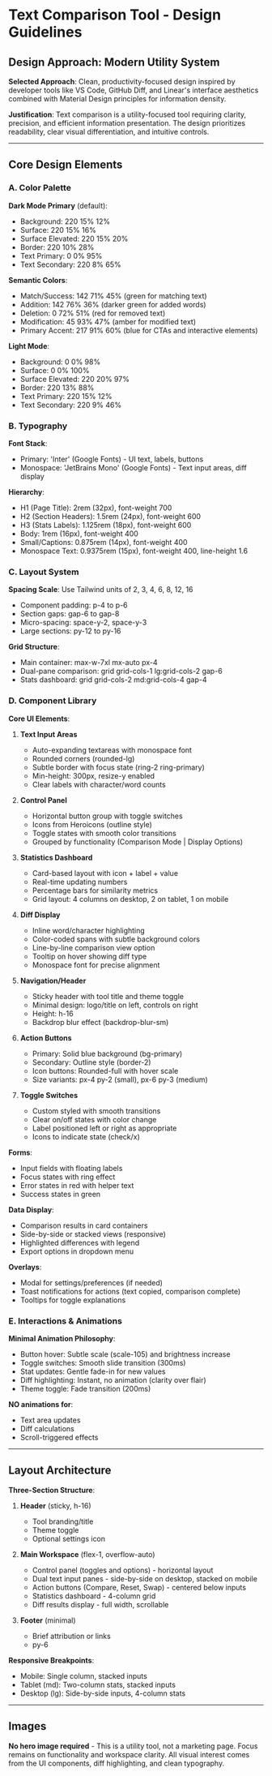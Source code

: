 # Text Comparison Tool - Design Guidelines

## Design Approach: Modern Utility System

**Selected Approach**: Clean, productivity-focused design inspired by developer tools like VS Code, GitHub Diff, and Linear's interface aesthetics combined with Material Design principles for information density.

**Justification**: Text comparison is a utility-focused tool requiring clarity, precision, and efficient information presentation. The design prioritizes readability, clear visual differentiation, and intuitive controls.

---

## Core Design Elements

### A. Color Palette

**Dark Mode Primary** (default):
- Background: 220 15% 12%
- Surface: 220 15% 16%
- Surface Elevated: 220 15% 20%
- Border: 220 10% 28%
- Text Primary: 0 0% 95%
- Text Secondary: 220 8% 65%

**Semantic Colors**:
- Match/Success: 142 71% 45% (green for matching text)
- Addition: 142 76% 36% (darker green for added words)
- Deletion: 0 72% 51% (red for removed text)
- Modification: 45 93% 47% (amber for modified text)
- Primary Accent: 217 91% 60% (blue for CTAs and interactive elements)

**Light Mode**:
- Background: 0 0% 98%
- Surface: 0 0% 100%
- Surface Elevated: 220 20% 97%
- Border: 220 13% 88%
- Text Primary: 220 15% 12%
- Text Secondary: 220 9% 46%

### B. Typography

**Font Stack**:
- Primary: 'Inter' (Google Fonts) - UI text, labels, buttons
- Monospace: 'JetBrains Mono' (Google Fonts) - Text input areas, diff display

**Hierarchy**:
- H1 (Page Title): 2rem (32px), font-weight 700
- H2 (Section Headers): 1.5rem (24px), font-weight 600
- H3 (Stats Labels): 1.125rem (18px), font-weight 600
- Body: 1rem (16px), font-weight 400
- Small/Captions: 0.875rem (14px), font-weight 400
- Monospace Text: 0.9375rem (15px), font-weight 400, line-height 1.6

### C. Layout System

**Spacing Scale**: Use Tailwind units of 2, 3, 4, 6, 8, 12, 16
- Component padding: p-4 to p-6
- Section gaps: gap-6 to gap-8
- Micro-spacing: space-y-2, space-y-3
- Large sections: py-12 to py-16

**Grid Structure**:
- Main container: max-w-7xl mx-auto px-4
- Dual-pane comparison: grid grid-cols-1 lg:grid-cols-2 gap-6
- Stats dashboard: grid grid-cols-2 md:grid-cols-4 gap-4

### D. Component Library

**Core UI Elements**:

1. **Text Input Areas**
   - Auto-expanding textareas with monospace font
   - Rounded corners (rounded-lg)
   - Subtle border with focus state (ring-2 ring-primary)
   - Min-height: 300px, resize-y enabled
   - Clear labels with character/word counts

2. **Control Panel**
   - Horizontal button group with toggle switches
   - Icons from Heroicons (outline style)
   - Toggle states with smooth color transitions
   - Grouped by functionality (Comparison Mode | Display Options)

3. **Statistics Dashboard**
   - Card-based layout with icon + label + value
   - Real-time updating numbers
   - Percentage bars for similarity metrics
   - Grid layout: 4 columns on desktop, 2 on tablet, 1 on mobile

4. **Diff Display**
   - Inline word/character highlighting
   - Color-coded spans with subtle background colors
   - Line-by-line comparison view option
   - Tooltip on hover showing diff type
   - Monospace font for precise alignment

5. **Navigation/Header**
   - Sticky header with tool title and theme toggle
   - Minimal design: logo/title on left, controls on right
   - Height: h-16
   - Backdrop blur effect (backdrop-blur-sm)

6. **Action Buttons**
   - Primary: Solid blue background (bg-primary)
   - Secondary: Outline style (border-2)
   - Icon buttons: Rounded-full with hover scale
   - Size variants: px-4 py-2 (small), px-6 py-3 (medium)

7. **Toggle Switches**
   - Custom styled with smooth transitions
   - Clear on/off states with color change
   - Label positioned left or right as appropriate
   - Icons to indicate state (check/x)

**Forms**:
- Input fields with floating labels
- Focus states with ring effect
- Error states in red with helper text
- Success states in green

**Data Display**:
- Comparison results in card containers
- Side-by-side or stacked views (responsive)
- Highlighted differences with legend
- Export options in dropdown menu

**Overlays**:
- Modal for settings/preferences (if needed)
- Toast notifications for actions (text copied, comparison complete)
- Tooltips for toggle explanations

### E. Interactions & Animations

**Minimal Animation Philosophy**:
- Button hover: Subtle scale (scale-105) and brightness increase
- Toggle switches: Smooth slide transition (300ms)
- Stat updates: Gentle fade-in for new values
- Diff highlighting: Instant, no animation (clarity over flair)
- Theme toggle: Fade transition (200ms)

**NO animations for**:
- Text area updates
- Diff calculations
- Scroll-triggered effects

---

## Layout Architecture

**Three-Section Structure**:

1. **Header** (sticky, h-16)
   - Tool branding/title
   - Theme toggle
   - Optional settings icon

2. **Main Workspace** (flex-1, overflow-auto)
   - Control panel (toggles and options) - horizontal layout
   - Dual text input panes - side-by-side on desktop, stacked on mobile
   - Action buttons (Compare, Reset, Swap) - centered below inputs
   - Statistics dashboard - 4-column grid
   - Diff results display - full width, scrollable

3. **Footer** (minimal)
   - Brief attribution or links
   - py-6

**Responsive Breakpoints**:
- Mobile: Single column, stacked inputs
- Tablet (md): Two-column stats, stacked inputs
- Desktop (lg): Side-by-side inputs, 4-column stats

---

## Images

**No hero image required** - This is a utility tool, not a marketing page. Focus remains on functionality and workspace clarity. All visual interest comes from the UI components, diff highlighting, and clean typography.